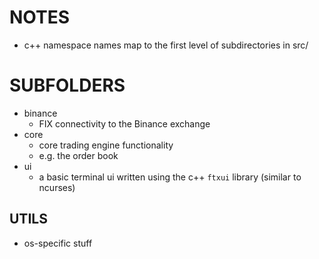 # NOTES
- c++ namespace names map to the first level of subdirectories in src/

# SUBFOLDERS
- binance
    - FIX connectivity to the Binance exchange
- core
    - core trading engine functionality
    - e.g. the order book
- ui
    - a basic terminal ui written using the c++ `ftxui` library (similar to ncurses)

## UTILS
- os-specific stuff
